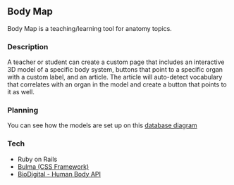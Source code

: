 ## Body Map
Body Map is a teaching/learning tool for anatomy topics.

### Description
A teacher or student can create a custom page that includes an interactive 3D model of a specific body system, buttons that point to a specific organ with a custom label, and an article.  The article will auto-detect vocabulary that correlates with an organ in the model and create a button that points to it as well.

### Planning
You can see how the models are set up on this [database diagram](https://www.lucidchart.com/invitations/accept/c60f77b0-9894-487a-bc2b-bcefdf8d5063)

### Tech
* Ruby on Rails
* [Bulma (CSS Framework)](https://bulma.io/)
* [BioDigital - Human Body API](https://developer.biodigital.com/)

